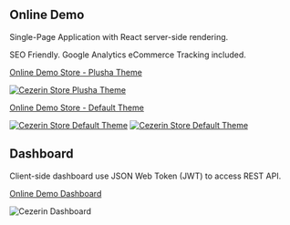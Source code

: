 ## Online Demo

Single-Page Application with React server-side rendering.

SEO Friendly. Google Analytics eCommerce Tracking included.

[Online Demo Store - Plusha Theme](https://plusha.cezerin.net)

[![Cezerin Store Plusha Theme](/img/cezerin-plusha-theme.png)](https://plusha.cezerin.net)

[Online Demo Store - Default Theme](https://cezerin.net)

[![Cezerin Store Default Theme](/img/cezerin-default-theme.png)](https://cezerin.net)
[![Cezerin Store Default Theme](/img/cezerin-mobile-order-summary.png)](https://cezerin.net)

## Dashboard

Client-side dashboard use JSON Web Token (JWT) to access REST API.

[Online Demo Dashboard](https://cezerin.net/admin)

![Cezerin Dashboard](/img/cezerin-dashboard-products.png)
